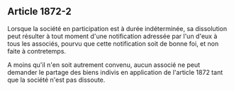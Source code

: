 Article 1872-2
----
Lorsque la société en participation est à durée indéterminée, sa dissolution
peut résulter à tout moment d'une notification adressée par l'un d'eux à tous
les associés, pourvu que cette notification soit de bonne foi, et non faite à
contretemps.

A moins qu'il n'en soit autrement convenu, aucun associé ne peut demander le
partage des biens indivis en application de l'article 1872 tant que la société
n'est pas dissoute.

